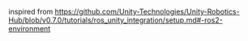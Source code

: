 inspired from https://github.com/Unity-Technologies/Unity-Robotics-Hub/blob/v0.7.0/tutorials/ros_unity_integration/setup.md#-ros2-environment